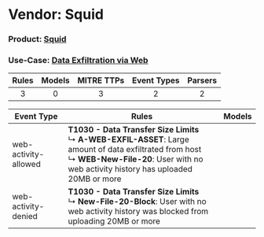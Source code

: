 Vendor: Squid
=============
### Product: [Squid](../ds_squid_squid.md)
### Use-Case: [Data Exfiltration via Web](../../../../UseCases/uc_data_exfiltration_via_web.md)

| Rules | Models | MITRE TTPs | Event Types | Parsers |
|:-----:|:------:|:----------:|:-----------:|:-------:|
|   3   |   0    |     3      |      2      |    2    |

| Event Type           | Rules                                                                                                                                                                                                         | Models |
| -------------------- | ------------------------------------------------------------------------------------------------------------------------------------------------------------------------------------------------------------- | ------ |
| web-activity-allowed | <b>T1030 - Data Transfer Size Limits</b><br> ↳ <b>A-WEB-EXFIL-ASSET</b>: Large amount of data exfiltrated from host<br> ↳ <b>WEB-New-File-20</b>: User with no web activity history has uploaded 20MB or more |        |
| web-activity-denied  | <b>T1030 - Data Transfer Size Limits</b><br> ↳ <b>New-File-20-Block</b>: User with no web activity history was blocked from uploading 20MB or more                                                            |        |